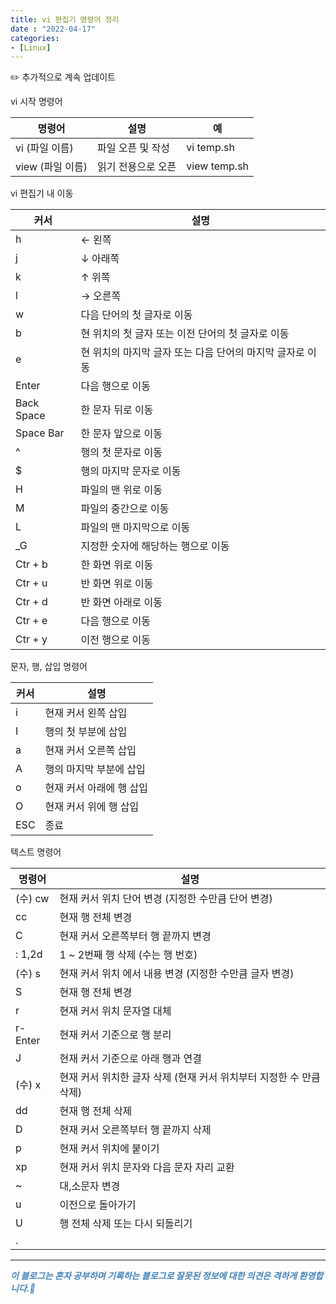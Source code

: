 ```yaml
---
title: vi 편집기 명령어 정리
date : "2022-04-17"
categories:
- [Linux]
---
```


✏️ 추가적으로 계속 업데이트  

  

vi 시작 명령어

| 명령어 | 설명 | 예 |
| --- | --- | --- |
| vi (파일 이름) | 파일 오픈 및 작성 | vi temp.sh |
| view (파일 이름) | 읽기 전용으로 오픈 | view temp.sh |

vi 편집기 내 이동

| 커서 | 설명 |
| --- | --- |
| h | ← 왼쪽 |
| j | ↓ 아래쪽 |
| k | ↑ 위쪽 |
| l | → 오른쪽 |
| w | 다음 단어의 첫 글자로 이동 |
| b | 현 위치의 첫 글자 또는 이전 단어의 첫 글자로 이동 |
| e | 현 위치의 마지막 글자 또는 다음 단어의 마지막 글자로 이동 |
| Enter | 다음 행으로 이동 |
| Back Space | 한 문자 뒤로 이동 |
| Space Bar | 한 문자 앞으로 이동 |
| ^ | 행의 첫 문자로 이동 |
| $ | 행의 마지막 문자로 이동 |
| H | 파일의 맨 위로 이동 |
| M | 파일의 중간으로 이동 |
| L | 파일의 맨 마지막으로 이동 |
| _G | 지정한 숫자에 해당하는 행으로 이동 |
| Ctr + b | 한 화면 위로 이동 |
| Ctr + u | 반 화면 위로 이동 |
| Ctr + d | 반 화면 아래로 이동 |
| Ctr + e | 다음 행으로 이동 |
| Ctr + y | 이전 행으로 이동 |

문자, 행, 삽입 명령어

| 커서 | 설명 |
| --- | --- |
| i | 현재 커서 왼쪽 삽입 |
| I | 행의 첫 부분에 삽입 |
| a | 현재 커서 오른쪽 삽입 |
| A | 행의 마지막 부분에 삽입 |
| o | 현재 커서 아래에 행 삽입 |
| O | 현재 커서 위에 행 삽입 |
| ESC | 종료 |

텍스트 명령어

| 명령어 | 설명 |
| --- | --- |
| (수) cw | 현재 커서 위치 단어 변경 (지정한 수만큼 단어 변경) |
| cc | 현재 행 전체 변경 |
| C  | 현재 커서 오른쪽부터 행 끝까지 변경 |
| : 1,2d |  1 ~ 2번째 행 삭제 (수는 행 번호) |
| (수) s | 현재 커서 위치 에서 내용 변경 (지정한 수만큼 글자 변경) |
| S | 현재 행 전체 변경 |
| r | 현재 커서 위치 문자열 대체 |
| r-Enter | 현재 커서 기준으로 행 분리 |
| J | 현재 커서 기준으로 아래 행과 연결 |
| (수) x | 현재 커서 위치한 글자 삭제 (현재 커서 위치부터 지정한 수 만큼 삭제) |
| dd | 현재 행 전체 삭제 |
| D | 현재 커서 오른쪽부터 행 끝까지 삭제 |
| p | 현재 커서 위치에 붙이기 |
| xp | 현재 커서 위치 문자와 다음 문자 자리 교환 |
| ~ | 대,소문자 변경 |
| u | 이전으로 돌아가기 |
| U | 행 전체 삭제 또는 다시 되돌리기 |
| . |  |


---
**_<span style="color:#4682B4;"> 이 블로그는 혼자 공부하며 기록하는 블로그로 잘못된 정보에 대한 의견은 격하게 환영합니다.🤩 </span>_**